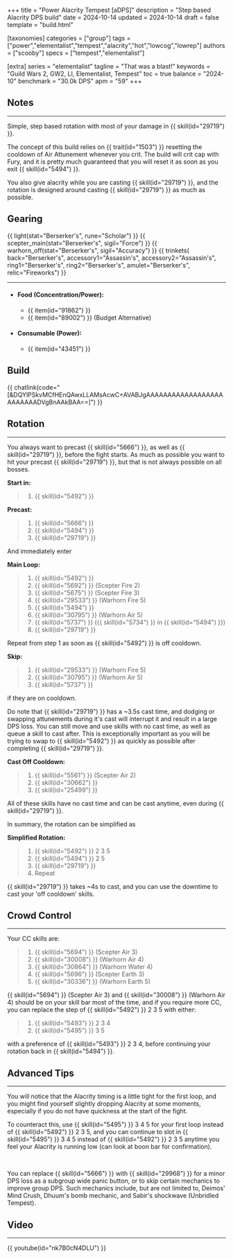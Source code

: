 +++
title = "Power Alacrity Tempest [aDPS]"
description = "Step based Alacrity DPS build"
date = 2024-10-14
updated = 2024-10-14
draft = false
template = "build.html"

[taxonomies]
categories = ["group"]
tags = ["power","elementalist","tempest","alacrity","hot","lowcog","lowrep"]
authors = ["scooby"]
specs = ["tempest","elementalist"]

[extra]
series = "elementalist"
tagline = "That was a blast!"
keywords = "Guild Wars 2, GW2, LI, Elementalist, Tempest"
toc = true
balance = "2024-10"
benchmark = "30.0k DPS"
apm = "59"
+++

## Notes

---

Simple, step based rotation with most of your damage in {{ skill(id="29719") }}.

The concept of this build relies on {{ trait(id="1503") }} resetting the cooldown of Air Attunement whenever you crit. The build will crit cap with Fury, and it is pretty much guaranteed that you will reset it as soon as you exit {{ skill(id="5494") }}.

You also give alacrity while you are casting {{ skill(id="29719") }}, and the rotation is designed around casting {{ skill(id="29719") }} as much as possible.

## Gearing

{{ light(stat="Berserker's", rune="Scholar") }}
{{ scepter_main(stat="Berserker's", sigil="Force") }}
{{ warhorn_off(stat="Berserker's", sigil="Accuracy") }}
{{ trinkets(
	back="Berserker's",
	accessory1="Assassin's",
	accessory2="Assassin's",
	ring1="Berserker's",
	ring2="Berserker's",
	amulet="Berserker's",
	relic="Fireworks") }}

---

- #### Food (Concentration/Power):
  - {{ item(id="91862") }}
  - {{ item(id="89002") }} (Budget Alternative)
 
- #### Consumable (Power):
  - {{ item(id="43451") }}

## Build

{{ chatlink(code="[&DQYlPSkvMCfHEnQAwxLLAMsAcwC+AVABJgAAAAAAAAAAAAAAAAAAAAAAAAADVgBnAAkBAA==]") }}


## Rotation

---

You always want to precast {{ skill(id="5666") }}, as well as {{ skill(id="29719") }}, before the fight starts. As much as possible you want to hit your precast {{ skill(id="29719") }}, but that is not always possible on all bosses.

**Start in:**
> 1. {{ skill(id="5492") }}

**Precast:**
> 1. {{ skill(id="5666") }}
> 1. {{ skill(id="5494") }}
> 1. {{ skill(id="29719") }}

And immediately enter

**Main Loop:**
> 1. {{ skill(id="5492") }}
> 1. {{ skill(id="5692") }} (Scepter Fire 2)
> 1. {{ skill(id="5675") }} (Scepter Fire 3)
> 1. {{ skill(id="29533") }} (Warhorn Fire 5)
> 1. {{ skill(id="5494") }}
> 1. {{ skill(id="30795") }} (Warhorn Air 5)
> 1. {{ skill(id="5737") }} ({{ skill(id="5734") }} in {{ skill(id="5494") }})
> 1. {{ skill(id="29719") }}

Repeat from step 1 as soon as {{ skill(id="5492") }} is off cooldown. 

**Skip:**
> 1. {{ skill(id="29533") }} (Warhorn Fire 5)
> 1. {{ skill(id="30795") }} (Warhorn Air 5)
> 1. {{ skill(id="5737") }}

if they are on cooldown.

Do note that {{ skill(id="29719") }} has a ~3.5s cast time, and dodging or swapping attunements during it's cast will interrupt it and result in a large DPS loss. You can still move and use skills with no cast time, as well as queue a skill to cast after. This is exceptionally important as you will be trying to swap to {{ skill(id="5492") }} as quickly as possible after completing {{ skill(id="29719") }}.

**Cast Off Cooldown:**
> 1. {{ skill(id="5561") }} (Scepter Air 2)
> 1. {{ skill(id="30662") }}
> 1. {{ skill(id="25499") }}

All of these skills have no cast time and can be cast anytime, even during {{ skill(id="29719") }}.

In summary, the rotation can be simplified as

**Simplified Rotation:**
> 1. {{ skill(id="5492") }} 2 3 5
> 1. {{ skill(id="5494") }} 2 5
> 1. {{ skill(id="29719") }}
> 1. Repeat

{{ skill(id="29719") }} takes ~4s to cast, and you can use the downtime to cast your 'off cooldown' skills.

## Crowd Control

---

Your CC skills are:
> 1. {{ skill(id="5694") }} (Scepter Air 3)
> 1. {{ skill(id="30008") }} (Warhorn Air 4)
> 1. {{ skill(id="30864") }} (Warhorn Water 4)
> 1. {{ skill(id="5696") }} (Scepter Earth 3)
> 1. {{ skill(id="30336") }} (Warhorn Earth 5)

{{ skill(id="5694") }} (Scepter Air 3) and {{ skill(id="30008") }} (Warhorn Air 4) should be on your skill bar most of the time, and if you require more CC, you can replace the step of {{ skill(id="5492") }} 2 3 5 with either:
> 1. {{ skill(id="5493") }} 2 3 4
> 1. {{ skill(id="5495") }} 3 5

with a preference of {{ skill(id="5493") }} 2 3 4, before continuing your rotation back in {{ skill(id="5494") }}.

## Advanced Tips

---

You will notice that the Alacrity timing is a little tight for the first loop, and you might find yourself slightly dropping Alacrity at some moments, especially if you do not have quickness at the start of the fight.

To counteract this, use {{ skill(id="5495") }} 3 4 5 for your first loop instead of {{ skill(id="5492") }} 2 3 5, and you can continue to slot in {{ skill(id="5495") }} 3 4 5 instead of {{ skill(id="5492") }} 2 3 5 anytime you feel your Alacrity is running low (can look at boon bar for confirmation).

<div style=‘clear:both;’>&nbsp;</div>

You can replace {{ skill(id="5666") }} with {{ skill(id="29968") }} for a minor DPS loss as a subgroup wide panic button, or to skip certain mechanics to improve group DPS. Such mechanics include, but are not limited to, Deimos' Mind Crush, Dhuum's bomb mechanic, and Sabir's shockwave (Unbridled Tempest).

## Video

---

{{ youtube(id="nk7B0cN4DLU") }}

